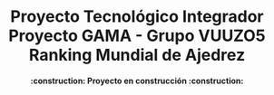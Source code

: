 <h1 align="center"> Proyecto Tecnológico Integrador
                    Proyecto GAMA - Grupo VUUZO5
                    Ranking Mundial de Ajedrez </h1>
<h4 align="center">
:construction: Proyecto en construcción :construction:
</h4>

